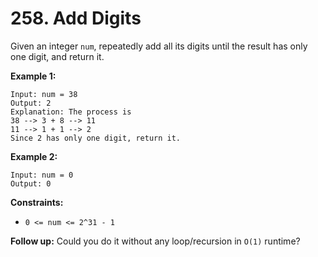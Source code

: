 # 258. Add Digits
Given an integer `num`, repeatedly add all its digits until the result has only one digit, and return it.

**Example 1:**
```
Input: num = 38
Output: 2
Explanation: The process is
38 --> 3 + 8 --> 11
11 --> 1 + 1 --> 2 
Since 2 has only one digit, return it.
```

**Example 2:**
```
Input: num = 0
Output: 0
```

**Constraints:**
- `0 <= num <= 2^31 - 1`

**Follow up:** Could you do it without any loop/recursion in `O(1)` runtime?
